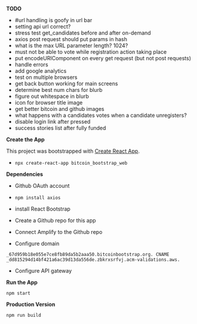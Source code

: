 **TODO**
- #url handling is goofy in url bar
- setting api url correct?
- stress test get_candidates before and after on-demand
- axios post request should put params in hash
- what is the max URL parameter length? 1024?
- must not be able to vote while registration action taking place
- put encodeURIComponent on every get request (but not post requests)
- handle errors
- add google analytics
- test on multiple browsers
- get back button working for main screens
- determine best num chars for blurb
- figure out whitespace in blurb
- icon for browser title image
- get better bitcoin and github images
- what happens with a candidates votes when a candidate unregisters?
- disable login link after pressed
- success stories list after fully funded

**Create the App**

This project was bootstrapped with [Create React App](https://github.com/facebook/create-react-app).

- `npx create-react-app bitcoin_bootstrap_web`

**Dependencies**

- Github OAuth account
- `npm install axios`
- install React Bootstrap

- Create a Github repo for this app
- Connect Amplify to the Github repo
- Configure domain

`_67d959b18e055e7ce8fb89da5b2aaa50.bitcoinbootstrap.org. CNAME _dd815294d14bf421a6ac39d13da556de.zbkrxsrfvj.acm-validations.aws.`

- Configure API gateway

**Run the App**

`npm start`

**Production Version**

`npm run build`
